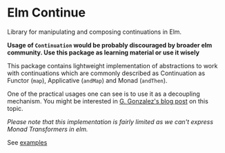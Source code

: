 # Elm Continue

Library for manipulating and composing continuations in Elm.

**Usage of `Continuation` would be probably discouraged by broader elm community.
Use this package as learning material or use it wisely**

This package contains lightweight implementation of abstractions to work with continuations
which are commonly described as Continuation as Functor (`map`), Applicative (`andMap`) and Monad (`andThen`).

One of the practical usages one can see is to use it as a decoupling mechanism.
You might be interested in [G. Gonzalez's blog post](http://www.haskellforall.com/2012/12/the-continuation-monad.html) on this topic.

*Please note that this implementation is fairly limited as we can't express Monad Transformers in elm.*

See [examples](https://github.com/turboMaCk/elm-continue/tree/master/examples)
